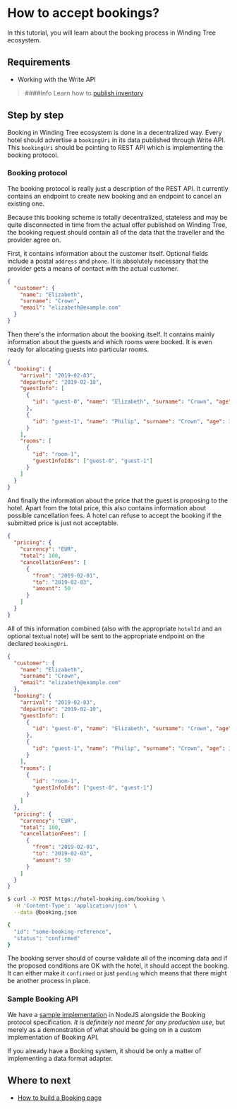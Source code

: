 # How to accept bookings?

In this tutorial, you will learn about the booking process
in Winding Tree ecosystem.

## Requirements

- Working with the Write API
> ####Info
> Learn how to [publish inventory](how-to-publish-inventory.md)

## Step by step

Booking in Winding Tree ecosystem is done in a decentralized way.
Every hotel should advertise a `bookingUri` in its data published
through Write API. This `bookingUri` should be pointing to REST
API which is implementing the booking protocol.

### Booking protocol

The booking protocol is really just a description of the REST API.
It currently contains an endpoint to create new booking and an
endpoint to cancel an existing one.

Because this booking scheme is totally decentralized, stateless
and may be quite disconnected in time from the actual offer published
on Winding Tree, the booking request should contain all of the data that
the traveller and the provider agree on.

First, it contains information about the customer itself. Optional fields
include a postal `address` and `phone`. It is absolutely necessary that
the provider gets a means of contact with the actual customer.

```json
{
  "customer": {
    "name": "Elizabeth",
    "surname": "Crown",
    "email": "elizabeth@example.com"
  }
}
```

Then there's the information about the booking itself. It contains mainly
information about the guests and which rooms were booked. It is even ready
for allocating guests into particular rooms.

```json
{
  "booking": {
    "arrival": "2019-02-03",
    "departure": "2019-02-10",
    "guestInfo": [
      {
        "id": "guest-0", "name": "Elizabeth", "surname": "Crown", "age": 25
      },
      {
        "id": "guest-1", "name": "Philip", "surname": "Crown", "age": 30
      }
    ],
    "rooms": [
      {
        "id": "room-1",
        "guestInfoIds": ["guest-0", "guest-1"]
      }
    ]
  }
}
```

And finally the information about the price that the guest is proposing to the
hotel. Apart from the total price, this also contains information about
possible cancellation fees. A hotel can refuse to accept the booking if the
submitted price is just not acceptable.

```json
{
  "pricing": {
    "currency": "EUR",
    "total": 100,
    "cancellationFees": [
      {
        "from": "2019-02-01",
        "to": "2019-02-03",
        "amount": 50
      }
    ]
  }
}
```

All of this information combined (also with the appropriate `hotelId` and an
optional textual note) will be sent to the appropriate endpoint on the
declared `bookingUri`.

```json
{
  "customer": {
    "name": "Elizabeth",
    "surname": "Crown",
    "email": "elizabeth@example.com"
  },
  "booking": {
    "arrival": "2019-02-03",
    "departure": "2019-02-10",
    "guestInfo": [
      {
        "id": "guest-0", "name": "Elizabeth", "surname": "Crown", "age": 25
      },
      {
        "id": "guest-1", "name": "Philip", "surname": "Crown", "age": 30
      }
    ],
    "rooms": [
      {
        "id": "room-1",
        "guestInfoIds": ["guest-0", "guest-1"]
      }
    ]
  },
  "pricing": {
    "currency": "EUR",
    "total": 100,
    "cancellationFees": [
      {
        "from": "2019-02-01",
        "to": "2019-02-03",
        "amount": 50
      }
    ]
  }
}
```

```sh
$ curl -X POST https://hotel-booking.com/booking \
  -H 'Content-Type': 'application/json' \
  --data @booking.json

{
  "id": "some-booking-reference",
  "status": "confirmed"
}
```

The booking server should of course validate all of the incoming data
and if the proposed conditions are OK with the hotel, it should accept
the booking. It can either make it `confirmed` or just `pending` which
means that there might be another process in place.

### Sample Booking API

We have a [sample implementation](https://github.com/windingtree/wt-booking-api)
in NodeJS alongside the Booking protocol specification. *It is definitely
not meant for any production use*, but merely as a demonstration of what
should be going on in a custom implementation of Booking API.

If you already have a Booking system, it should be only a matter of implementing
a data format adapter.

## Where to next

- [How to build a Booking page](how-to-build-a-booking-page.md)